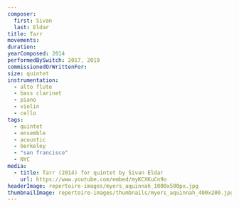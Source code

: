 ```yaml
---
composer:
  first: Sivan
  last: Eldar
title: Tarr
movements:
duration:
yearComposed: 2014
performedBySwitch: 2017, 2019
commissionedOrWrittenFor:
size: quintet
instrumentation:
  - alto flute
  - bass clarinet
  - piano
  - violin
  - cello
tags:
  - quintet
  - ensemble
  - acoustic
  - berkeley
  - "san francisco"
  - NYC
media:
  - title: Tarr (2014) for quintet by Sivan Eldar
    url: https://www.youtube.com/embed/myKCXKuCn9o
headerImage: repertoire-images/myers_aquinnah_1000x500px.jpg
thumbnailImage: repertoire-images/thumbnails/myers_aquinnah_400x200.jpg
---
```

